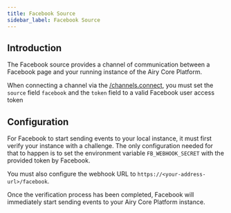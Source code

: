 ```yaml
---
title: Facebook Source
sidebar_label: Facebook Source
---
```


## Introduction

The Facebook source provides a channel of communication between a Facebook page and your running instance of the Airy Core Platform.

When connecting a channel via the [/channels.connect](api/http.md#connecting-channels), you must set the `source` field `facebook` and the `token` field to a valid Facebook user access token

## Configuration

For Facebook to start sending events to your local instance, it must first verify your instance with a challenge.
The only configuration needed for that to happen is to set the environment variable `FB_WEBHOOK_SECRET` with the provided token
by Facebook.

You must also configure the webhook URL to `https://<your-address-url>/facebook`.

Once the verification process has been completed, Facebook will immediately start sending events to your Airy Core Platform instance.



